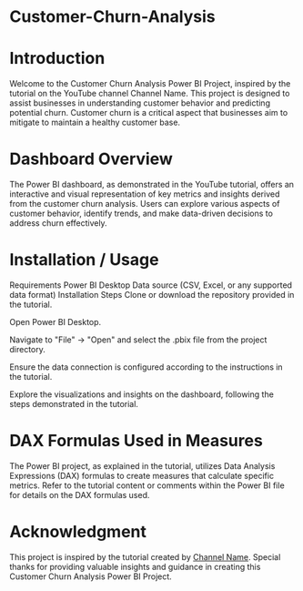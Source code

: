 # Customer-Churn-Analysis

# Introduction
Welcome to the Customer Churn Analysis Power BI Project, inspired by the tutorial on the YouTube channel Channel Name. This project is designed to assist businesses in understanding customer behavior and predicting potential churn. Customer churn is a critical aspect that businesses aim to mitigate to maintain a healthy customer base.

# Dashboard Overview
The Power BI dashboard, as demonstrated in the YouTube tutorial, offers an interactive and visual representation of key metrics and insights derived from the customer churn analysis. Users can explore various aspects of customer behavior, identify trends, and make data-driven decisions to address churn effectively.

# Installation / Usage
Requirements
Power BI Desktop
Data source (CSV, Excel, or any supported data format)
Installation Steps
Clone or download the repository provided in the tutorial.

Open Power BI Desktop.

Navigate to "File" -> "Open" and select the .pbix file from the project directory.

Ensure the data connection is configured according to the instructions in the tutorial.

Explore the visualizations and insights on the dashboard, following the steps demonstrated in the tutorial.

# DAX Formulas Used in Measures
The Power BI project, as explained in the tutorial, utilizes Data Analysis Expressions (DAX) formulas to create measures that calculate specific metrics. Refer to the tutorial content or comments within the Power BI file for details on the DAX formulas used.

# Acknowledgment
This project is inspired by the tutorial created by [Channel Name](https://www.youtube.com/@KSRDatavizon). Special thanks for providing valuable insights and guidance in creating this Customer Churn Analysis Power BI Project.

